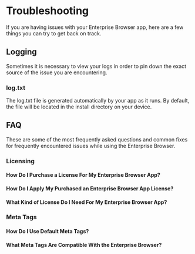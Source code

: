 # Troubleshooting
If you are having issues with your Enterprise Browser app, here are a few things you can try to get back on track.

## Logging
Sometimes it is necessary to view your logs in order to pin down the exact source of the issue you are encountering.

### log.txt
The log.txt file is generated automatically by your app as it runs. By default, the file will be located in the install directory on your device.

## FAQ
These are some of the most frequently asked questions and common fixes for frequently encountered issues while using the Enterprise Browser.

### Licensing
#### How Do I Purchase a License For My Enterprise Browser App?
<!-- Answer -->

#### How Do I Apply My Purchased an Enterprise Browser App License?
<!-- Answer -->

#### What Kind of License Do I Need For My Enterprise Browser App?
<!-- Answer -->

### Meta Tags
#### How Do I Use Default Meta Tags?
<!-- Answer -->

#### What Meta Tags Are Compatible With the Enterprise Browser?
<!-- Answer -->